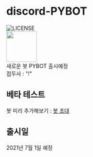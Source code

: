 # discord-PYBOT
![LICENSE](https://img.shields.io/badge/license-MIT-green)  
<img src="https://i.ibb.co/JFVm1Lv/PYBot.png" width="80" height="80">  
새로운 봇 PYBOT 출시예정  
접두사 : "!"

## 베타 테스트
봇 미리 추가해보기 : [봇 초대](https://discord.com/oauth2/authorize?client_id=854753270803595283&scope=bot)

## 출시일
2021년 7월 1일 예정
